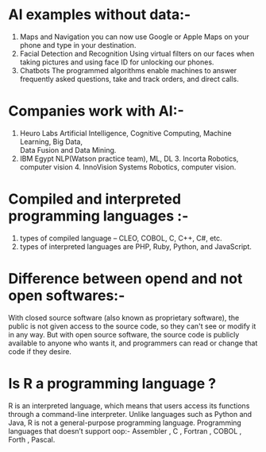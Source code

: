 
# AI examples without data:-
1.	Maps and Navigation
you can now use Google or Apple Maps on your phone and type in your destination.
2.	Facial Detection and Recognition
Using virtual filters on our faces when taking pictures and using face ID for unlocking our phones.
3.	Chatbots
The programmed algorithms enable machines to answer frequently asked questions, take and track orders, and direct calls.

# Companies work with AI:-
   1. Heuro Labs
      Artificial Intelligence, Cognitive Computing, Machine Learning, Big Data,    
      Data Fusion and Data Mining.
   2. IBM Egypt
      NLP(Watson practice team), ML, DL
     3. Incorta
     Robotics, computer vision
    4. InnoVision Systems
       Robotics, computer vision.

# Compiled and interpreted programming languages :- 
1. types of compiled language – CLEO, COBOL, C, C++, C#, etc.
2. types of interpreted languages are PHP, Ruby, Python, and JavaScript.

# Difference between opend and not open softwares:-
With closed source software (also known as proprietary software), the public is not given access to the source code, so they can't see or modify it in any way. But with open source software, the source code is publicly available to anyone who wants it, and programmers can read or change that code if they desire.

# Is R a programming language ?
R is an interpreted language, which means that users access its functions through a command-line interpreter. Unlike languages such as Python and Java, R is not a general-purpose programming language.
Programming languages that doesn’t support oop:-
Assembler , C , Fortran , COBOL , Forth , Pascal.
